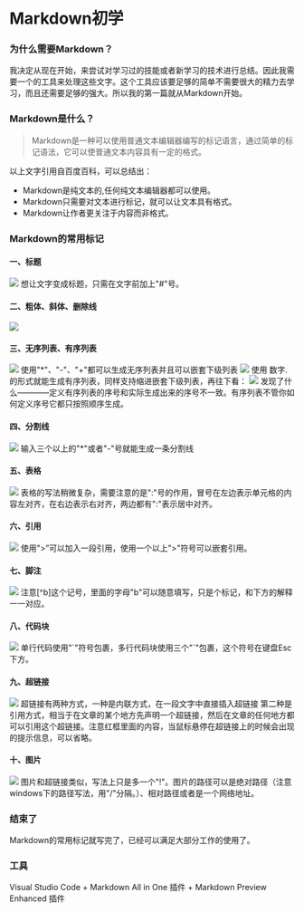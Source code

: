 # Markdown初学

### 为什么需要Markdown？
我决定从现在开始，来尝试对学习过的技能或者新学习的技术进行总结。因此我需要一个的工具来处理这些文字。这个工具应该要足够的简单不需要很大的精力去学习，而且还需要足够的强大。所以我的第一篇就从Markdown开始。

### Markdown是什么？
> Markdown是一种可以使用普通文本编辑器编写的标记语言，通过简单的标记语法，它可以使普通文本内容具有一定的格式。

以上文字引用自百度百科，可以总结出：
* Markdown是纯文本的,任何纯文本编辑器都可以使用。
* Markdown只需要对文本进行标记，就可以让文本具有格式。
* Markdown让作者更关注于内容而非格式。

### Markdown的常用标记
#### 一、标题
![](http://ouanpg9tc.bkt.clouddn.com/image/learning/markdown01/title001.png)
想让文字变成标题，只需在文字前加上"#"号。

#### 二、粗体、斜体、删除线
![](http://ouanpg9tc.bkt.clouddn.com/image/learning/markdown01/blod&italic.png)

#### 三、无序列表、有序列表
![](http://ouanpg9tc.bkt.clouddn.com/image/learning/markdown01/ul001.png)
使用"*"、"-"、"+"都可以生成无序列表并且可以嵌套下级列表
![](http://ouanpg9tc.bkt.clouddn.com/image/learning/markdown01/ol001.png)
使用 数字. 的形式就能生成有序列表，同样支持缩进嵌套下级列表，再往下看：
![](http://ouanpg9tc.bkt.clouddn.com/image/learning/markdown01/ol002.png)
发现了什么————定义有序列表的序号和实际生成出来的序号不一致。有序列表不管你如何定义序号它都只按照顺序生成。

#### 四、分割线
![](http://ouanpg9tc.bkt.clouddn.com/image/learning/markdown01/line001.png)
输入三个以上的"*"或者"-"号就能生成一条分割线

#### 五、表格
![](http://ouanpg9tc.bkt.clouddn.com/image/learning/markdown01/table001.png)
表格的写法稍微复杂，需要注意的是":"号的作用，冒号在左边表示单元格的内容左对齐，在右边表示右对齐，两边都有":"表示居中对齐。

#### 六、引用
![](http://ouanpg9tc.bkt.clouddn.com/image/learning/markdown01/ref001.png)
使用">”可以加入一段引用，使用一个以上">"符号可以嵌套引用。

#### 七、脚注
![](http://ouanpg9tc.bkt.clouddn.com/image/learning/markdown01/footnote001.png)
注意[^b]这个记号，里面的字母"b"可以随意填写，只是个标记，和下方的解释一一对应。

#### 八、代码块
![](http://ouanpg9tc.bkt.clouddn.com/image/learning/markdown01/code001.png)
单行代码使用"\`"符号包裹，多行代码块使用三个"\`"包裹，这个符号在键盘Esc下方。

#### 九、超链接
![](http://ouanpg9tc.bkt.clouddn.com/image/learning/markdown01/hyperlink001.png)
超链接有两种方式，一种是内联方式，在一段文字中直接插入超链接
第二种是引用方式，相当于在文章的某个地方先声明一个超链接，然后在文章的任何地方都可以引用这个超链接。注意红框里面的内容，当鼠标悬停在超链接上的时候会出现的提示信息，可以省略。

#### 十、图片
![](http://ouanpg9tc.bkt.clouddn.com/image/learning/markdown01/img001.png)
图片和超链接类似，写法上只是多一个"!"。图片的路径可以是绝对路径（注意windows下的路径写法，用"/"分隔。）、相对路径或者是一个网络地址。

### 结束了
Markdown的常用标记就写完了，已经可以满足大部分工作的使用了。

### 工具
Visual Studio Code + Markdown All in One 插件 +  Markdown Preview Enhanced 插件